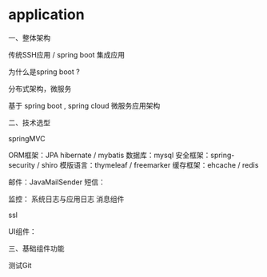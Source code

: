 # application
一、整体架构

传统SSH应用 / spring boot 集成应用

为什么是spring boot ?

分布式架构，微服务

基于 spring boot , spring cloud 微服务应用架构


二、技术选型

springMVC

ORM框架：JPA hibernate / mybatis
数据库：mysql
安全框架：spring-security / shiro
模版语言：thymeleaf / freemarker
缓存框架：ehcache / redis

邮件：JavaMailSender
短信：

监控：
系统日志与应用日志
消息组件

ssl

UI组件：

三、基础组件功能

测试Git
